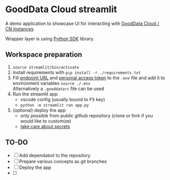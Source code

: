 # GoodData Cloud streamlit

A demo application to showcase UI for interacting with [GoodData Cloud / CN instances](https://www.gooddata.com/developers/cloud-native/doc/cloud/deploy-and-install/).

Wrapper layer is using [Python SDK](https://www.gooddata.com/developers/cloud-native/doc/cloud/api-and-sdk/python-sdk/) library.

## Workspace preparation

1. `source streamlit/bin/activate`
2. Install requirements with `pip install -r ./requirements.txt` 
3. Fill [endpoint URL](https://www.gooddata.com/developers/cloud-native/doc/cloud/getting-started/get-gooddata/) and [personal access token](https://www.gooddata.com/developers/cloud-native/doc/cloud/getting-started/create-api-token/) to the `.env` file and add it to environment variables `source ./.env` <br/>
   Alternatively a `.gooddatarc` file can be used
4. Run the streamlit app
   - vscode config (usually bound to <kbd>F5</kbd> key)
   - `python -m streamlit run app.py`
5. (optional) deploy the app
   - only possible from public github repository (clone or fork if you would like to customize)
   - [take care about secrets](https://docs.streamlit.io/streamlit-community-cloud/get-started/deploy-an-app/connect-to-data-sources/secrets-management)

## TO-DO

- [ ] Add dependabot to the repository
- [ ] Prepare various concepts as git branches
- [ ] Deploy the app
- [ ] 
